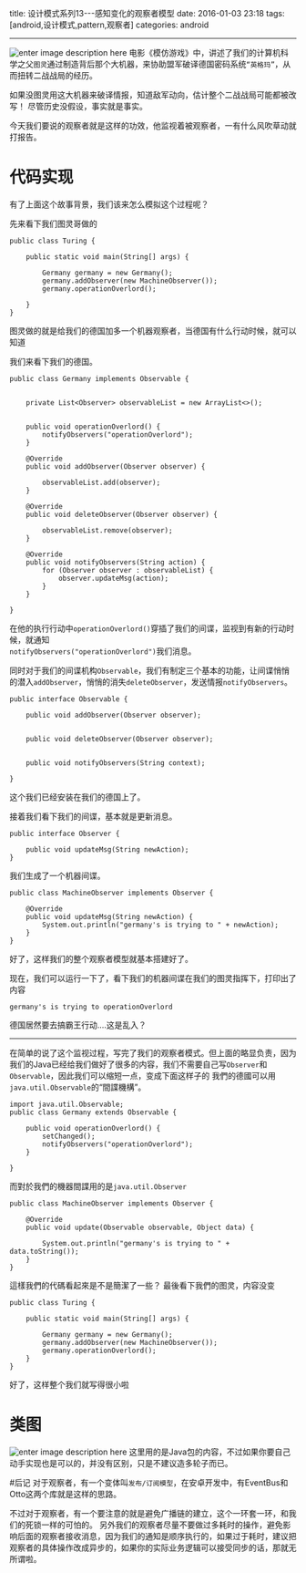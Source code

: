 title: 设计模式系列13---感知变化的观察者模型
date: 2016-01-03 23:18
tags: [android,设计模式,pattern,观察者]
categories: android

------
 ![enter image description here](http://7xl9zd.com1.z0.glb.clouddn.com/33a603bc503a96dd46b3cc65667bb656.jpg)
电影《模仿游戏》中，讲述了我们的计算机科学之父`图灵`通过制造背后那个大机器，来协助盟军破译德国密码系统`“英格玛”`，从而扭转二战战局的经历。

如果没图灵用这大机器来破译情报，知道敌军动向，估计整个二战战局可能都被改写！
尽管历史没假设，事实就是事实。

今天我们要说的观察者就是这样的功效，他监视着被观察者，一有什么风吹草动就打报告。

<!--more-->

# 代码实现
有了上面这个故事背景，我们该来怎么模拟这个过程呢？

先来看下我们图灵哥做的

	public class Turing {
	
	    public static void main(String[] args) {
	
	        Germany germany = new Germany();
	        germany.addObserver(new MachineObserver());
	        germany.operationOverlord();
	
	    }
	}	
	
图灵做的就是给我们的德国加多一个机器观察者，当德国有什么行动时候，就可以知道
	
我们来看下我们的德国。
	
	public class Germany implements Observable {
	
	
	    private List<Observer> observableList = new ArrayList<>();
	
	
	    public void operationOverlord() {
	        notifyObservers("operationOverlord");
	    }
	
	    @Override
	    public void addObserver(Observer observer) {
	
	        observableList.add(observer);
	    }
	
	    @Override
	    public void deleteObserver(Observer observer) {
	
	        observableList.remove(observer);
	    }
	
	    @Override
	    public void notifyObservers(String action) {
	        for (Observer observer : observableList) {
	            observer.updateMsg(action);
	        }
	    }
	
	}	
	
在他的执行行动中`operationOverlord()`穿插了我们的间谍，监视到有新的行动时候，就通知	    
`notifyObservers("operationOverlord")`我们消息。

同时对于我们的间谍机构`Observable`，我们有制定三个基本的功能，让间谍悄悄的潜入`addObserver`，悄悄的消失`deleteObserver`，发送情报`notifyObservers`。

	public interface Observable {

	    public void addObserver(Observer observer);
	
	
	    public void deleteObserver(Observer observer);
	
	
	    public void notifyObservers(String context);
	
	}
这个我们已经安装在我们的德国上了。

接着我们看下我们的间谍，基本就是更新消息。

	public interface Observer {
	
	    public void updateMsg(String newAction);
	}
我们生成了一个机器间谍。

	public class MachineObserver implements Observer {
	
	    @Override
	    public void updateMsg(String newAction) {
	        System.out.println("germany's is trying to " + newAction);
	    }
	}
好了，这样我们的整个观察者模型就基本搭建好了。

现在，我们可以运行一下了，看下我们的机器间谍在我们的图灵指挥下，打印出了内容

	germany's is trying to operationOverlord
	
德国居然要去搞霸王行动....这是乱入？

---

在简单的说了这个监视过程，写完了我们的观察者模式。但上面的略显负责，因为我们的Java已经给我们做好了很多的内容，我们不需要自己写`Observer`和`Observable`，因此我们可以缩短一点，变成下面这样子的
我們的德國可以用`java.util.Observable`的“間諜機構”。

	import java.util.Observable; 
	public class Germany extends Observable {
	
	    public void operationOverlord() {
	        setChanged();
	        notifyObservers("operationOverlord");
	    }
	    
	}
	
而對於我們的機器間諜用的是`java.util.Observer`
		 
	public class MachineObserver implements Observer {
	
	    @Override
	    public void update(Observable observable, Object data) {
	
	        System.out.println("germany's is trying to " + data.toString());
	    }
	}
這樣我們的代碼看起來是不是簡潔了一些？
最後看下我們的图灵，内容没变

	public class Turing {

	    public static void main(String[] args) {
	
	        Germany germany = new Germany();
	        germany.addObserver(new MachineObserver());
	        germany.operationOverlord();
	    }
	}
好了，这样整个我们就写得很小啦

# 类图
![enter image description here](http://7xl9zd.com1.z0.glb.clouddn.com/javautilmethods.gif)
这里用的是Java包的内容，不过如果你要自己动手实现也是可以的，并没有区别，只是不建议造多轮子而已。

#后记
对于观察者，有一个变体叫`发布/订阅模型`，在安卓开发中，有EventBus和Otto这两个库就是这样的思路。
 
 不过对于观察者，有一个要注意的就是避免广播链的建立，这个一环套一环，和我们的死锁一样的可怕的。
另外我们的观察者尽量不要做过多耗时的操作，避免影响后面的观察者接收消息，因为我们的通知是顺序执行的，如果过于耗时，建议把观察者的具体操作改成异步的，如果你的实际业务逻辑可以接受同步的话，那就无所谓啦。